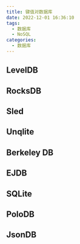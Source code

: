 ```yaml
---
title: 键值对数据库
date: 2022-12-01 16:36:10
tags:
  - 数据库
  - NoSQL
categories:
  - 数据库
---
```

## LevelDB
## RocksDB
## Sled
## Unqlite
## Berkeley DB
## EJDB
## SQLite

## PoloDB
## JsonDB

